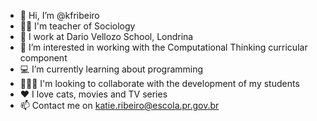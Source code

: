 - 👋 Hi, I’m @kfribeiro
- 👩‍🏫 I'm teacher of Sociology
- 🏫 I work at Dario Vellozo School, Londrina
- 👀 I’m interested in working with the Computational Thinking curricular component
- 💻 I’m currently learning about programming
- 🧑‍🤝‍🧑 I'm looking to collaborate with the development of my students
- ❤️ I love cats, movies and TV series
- 📫 Contact me on katie.ribeiro@escola.pr.gov.br

<!---
kfribeiro/kfribeiro is a ✨ special ✨ repository because its `README.md` (this file) appears on your GitHub profile.
You can click the Preview link to take a look at your changes.
--->
